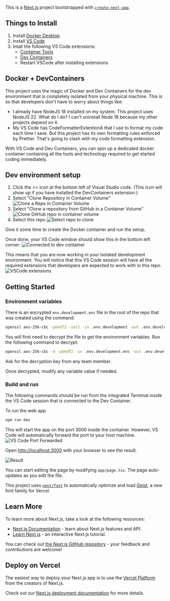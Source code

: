 This is a [Next.js](https://nextjs.org) project bootstrapped with [`create-next-app`](https://nextjs.org/docs/app/api-reference/cli/create-next-app).

## Things to Install

1. Install [Docker Desktop](https://www.docker.com/products/docker-desktop/)
2. Install [VS Code](https://code.visualstudio.com/)
3. Intall the following VS Code extensions:
   - [Container Tools](https://marketplace.visualstudio.com/items?itemName=ms-azuretools.vscode-containers)
   - [Dev Containers](https://marketplace.visualstudio.com/items?itemName=ms-vscode-remote.remote-containers)
   - Restart VSCode after installing extensions

## Docker + DevContainers

This project uses the magic of Docker and Dev Containers for the dev environment that is completely isolated from your physical machine. This is so that developers don't have to worry about things like:

- I already have NodeJS 18 installed on my system. This project uses NodeJS 22. What do I do? I can't uninstall Node 18 because my other projects depend on it.
- My VS Code has CodeFormatterExtentionA that I use to format my code each time I save. But this project has its own formatting rules enforced by Prettier. That's going to clash with my code formatting extension.

With VS Code and Dev Containers, you can spin up a dedicated docker container containing all the tools and technology required to get started coding immediately.

## Dev environment setup

1. Click the _><_ icon at the bottom left of Visual Studio code. (This icon will show up if you have installed the DevContainers extension.)
2. Select "Clone Repository in Container Volume"
   ![Clone a Repo in Container Volume](docs/images/clone-repo-in-container-volume.png)
3. Select "Clone a repository from GitHub in a Container Volume"
   ![Clone GitHub repo in container volume](docs/images/clone-github-repo-in-volume.png)
4. Select this repo
   ![Select repo to clone](docs/images/select-repo-to-clone.png)

Give it some time to create the Docker container and run the setup.

Once done, your VS Code window should show this in the bottom left corner:
![Connected to dev container](docs/images/dev-container-connected.png)

This means that you are now working in your isolated development environment. You will notice that this VS Code session will have all the required extensions that developers are expected to work with in this repo.
![VSCode extensions](docs/images/vscode-extensions.png)

## Getting Started

### Environment variables

There is an encrypted `env.development.enc` file in the root of the repo that was created using the command:

```bash
openssl aes-256-cbc -pbkdf2 -salt -in .env.development -out .env.development.enc
```

You will first need to decrypt the file to get the environment variables. Run the following command to decrypt:

```bash
openssl aes-256-cbc -d -pbkdf2 -in .env.development.enc -out .env.development
```

Ask for the decryption key from any team member.

Once decrypted, modify any variable value if needed.

### Build and run

The following commands should be run from the integrated Terminal inside the VS Code session that is connected to the Dev Container.

To run the web app

```bash
npm run dev
```

This will start the app on the port 3000 inside the container. However, VS Code will automatically forward the port to your host machine.
![VS Code Port Forwarded](docs/images/vs-code-port-forwarded.png)

Open [http://localhost:3000](http://localhost:3000) with your browser to see the result.

![Result](docs/images/working-app.png)

You can start editing the page by modifying `app/page.tsx`. The page auto-updates as you edit the file.

This project uses [`next/font`](https://nextjs.org/docs/app/building-your-application/optimizing/fonts) to automatically optimize and load [Geist](https://vercel.com/font), a new font family for Vercel.

## Learn More

To learn more about Next.js, take a look at the following resources:

- [Next.js Documentation](https://nextjs.org/docs) - learn about Next.js features and API.
- [Learn Next.js](https://nextjs.org/learn) - an interactive Next.js tutorial.

You can check out [the Next.js GitHub repository](https://github.com/vercel/next.js) - your feedback and contributions are welcome!

## Deploy on Vercel

The easiest way to deploy your Next.js app is to use the [Vercel Platform](https://vercel.com/new?utm_medium=default-template&filter=next.js&utm_source=create-next-app&utm_campaign=create-next-app-readme) from the creators of Next.js.

Check out our [Next.js deployment documentation](https://nextjs.org/docs/app/building-your-application/deploying) for more details.
